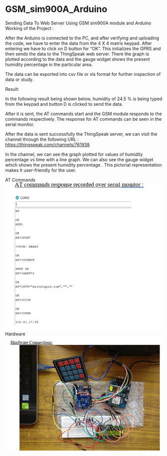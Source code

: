# GSM_sim900A_Arduino
Sending Data To Web Server Using GSM sim900A module and Arduino
Working of the Project :

After the Arduino is connected to the PC, and after verifying and uploading the code, we have to enter the data from the 4 X 4 matrix keypad. After entering we have to click on D button for “OK”. This initializes the GPRS and then sends the data to the ThingSpeak web server. There the graph is plotted according to the data and the gauge widget shows the present humidity percentage in the particular area.

The data can be exported into csv file or xls format for further inspection of data or study.



Result:

In the following result being shown below, humidity of 24.5 % is being typed from the keypad and button D is clicked to send the data.

After it is sent, the AT commands start and the GSM module responds to the commands respectively. The response for AT commands can be seen in the serial monitor.

After the data is sent successfully the ThingSpeak server, we can visit the channel through the following URL : https://thingspeak.com/channels/761938 

In the channel, we can see the graph plotted for values of humidity percentage vs time with a line graph. We can also see the gauge widget which shows the present humidity percentage . This pictorial representation makes it user-friendly for the user.


AT Commands
![alt tag](https://github.com/bansuri0100/GSM_sim900A_Arduino/blob/master/sketch_apr20a/screenshots/AT.PNG)
Hardware 
![alt tag](https://github.com/bansuri0100/GSM_sim900A_Arduino/blob/master/sketch_apr20a/screenshots/hardware.PNG)

